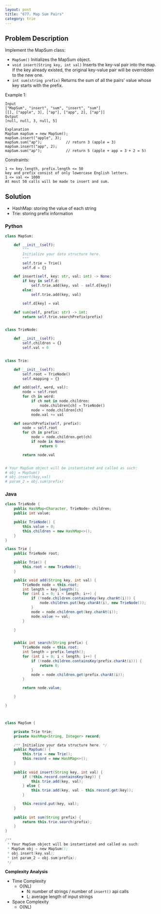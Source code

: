 ```yaml
---
layout: post
title: "677. Map Sum Pairs"
category: trie
---
```



## Problem Description

Implement the MapSum class:

- `MapSum()` Initializes the MapSum object.
- `void insert(String key, int val)` Inserts the key-val pair into the map. If the key already existed, the original key-value pair will be overridden to the new one.
- `int sum(string prefix)` Returns the sum of all the pairs' value whose key starts with the prefix.
 

Example 1:

```
Input
["MapSum", "insert", "sum", "insert", "sum"]
[[], ["apple", 3], ["ap"], ["app", 2], ["ap"]]
Output
[null, null, 3, null, 5]

Explanation
MapSum mapSum = new MapSum();
mapSum.insert("apple", 3);  
mapSum.sum("ap");           // return 3 (apple = 3)
mapSum.insert("app", 2);    
mapSum.sum("ap");           // return 5 (apple + app = 3 + 2 = 5)
```

Constraints:

```
1 <= key.length, prefix.length <= 50
key and prefix consist of only lowercase English letters.
1 <= val <= 1000
At most 50 calls will be made to insert and sum.
```


## Solution

- HashMap: storing the value of each string
- Trie: storing prefix information

### Python

```python
class MapSum:

    def __init__(self):
        """
        Initialize your data structure here.
        """
        self.trie = Trie()
        self.d = {}

    def insert(self, key: str, val: int) -> None:
        if key in self.d:
            self.trie.add(key, val - self.d[key])
        else:
            self.trie.add(key, val)

        self.d[key] = val

    def sum(self, prefix: str) -> int:
        return self.trie.searchPrefix(prefix)


class TrieNode:

    def __init__(self):
        self.children = {}
        self.val = 0


class Trie:

    def __init__(self):
        self.root = TrieNode()
        self.mapping = {}

    def add(self, word, val):
        node = self.root
        for ch in word:
            if ch not in node.children:
                node.children[ch] = TrieNode()
            node = node.children[ch]
            node.val += val

    def searchPrefix(self, prefix):
        node = self.root
        for ch in prefix:
            node = node.children.get(ch)
            if node is None:
                return 0

        return node.val


# Your MapSum object will be instantiated and called as such:
# obj = MapSum()
# obj.insert(key,val)
# param_2 = obj.sum(prefix)
```

### Java


```java
class TrieNode {
    public HashMap<Character, TrieNode> children;
    public int value;

    public TrieNode() {
        this.value = 0;
        this.children = new HashMap<>();
    }
}

class Trie {
    public TrieNode root;

    public Trie() {
        this.root = new TrieNode();
    }

    public void add(String key, int val) {
        TrieNode node = this.root;
        int length = key.length();
        for (int i = 0; i < length; i++) {
            if (!node.children.containsKey(key.charAt(i))) {
                node.children.put(key.charAt(i), new TrieNode());
            }
            node = node.children.get(key.charAt(i));
            node.value += val;
        }

    }


    public int search(String prefix) {
        TrieNode node = this.root;
        int length = prefix.length();
        for (int i = 0; i < length; i++) {
            if (!node.children.containsKey(prefix.charAt(i))) {
                return 0;
            }
            node = node.children.get(prefix.charAt(i));
        }

        return node.value;

    }

}



class MapSum {

    private Trie trie;
    private HashMap<String, Integer> record;

    /** Initialize your data structure here. */
    public MapSum() {
        this.trie = new Trie();
        this.record = new HashMap<>();
    }
    
    public void insert(String key, int val) {
        if (!this.record.containsKey(key)) {
            this.trie.add(key, val);
        } else {
            this.trie.add(key, val - this.record.get(key));
        }

        this.record.put(key, val);
    }
    
    public int sum(String prefix) {
        return this.trie.search(prefix);
    }
}

/**
 * Your MapSum object will be instantiated and called as such:
 * MapSum obj = new MapSum();
 * obj.insert(key,val);
 * int param_2 = obj.sum(prefix);
 */
```



**Complexity Analysis**

- Time Complexity
  - O(NL)
    - N: number of strings / number of `insert()` api calls
    - L: average length of input strings
- Space Complexity
  - O(NL)
